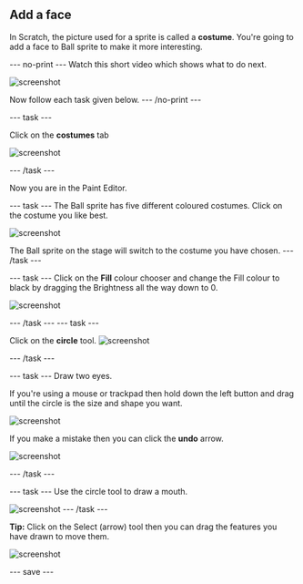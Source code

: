 ## Add a face
In Scratch, the picture used for a sprite is called a **costume**. You're going to add a face to Ball sprite to make it more interesting. 

--- no-print ---
Watch this short video which shows what to do next.

![screenshot](images/balls-step3.gif) 

Now follow each task given below.
--- /no-print ---

--- task ---

Click on the **costumes** tab

![screenshot](images/balls-costumes.png)

--- /task ---

Now you are in the Paint Editor.

--- task ---
The Ball sprite has five different coloured costumes. Click on the costume you like best.

![screenshot](images/balls-costume-colour.png)

The Ball sprite on the stage will switch to the costume you have chosen.
--- /task ---

--- task ---
Click on the **Fill** colour chooser and change the Fill colour to black by dragging the Brightness all the way down to 0.

![screenshot](images/balls-fill-colour.png)

--- /task ---
--- task ---

Click on the **circle** tool. 
![screenshot](images/balls-circle-tool.png)

--- /task ---

--- task ---
Draw two eyes. 

If you're using a mouse or trackpad then hold down the left button and drag until the circle is the size and shape you want.

![screenshot](images/balls-eyes.png)

If you make a mistake then you can click the **undo** arrow.

![screenshot](images/balls-undo.png)

--- /task ---

--- task ---
Use the circle tool to draw a mouth.

![screenshot](images/balls-mouth.png)
--- /task ---

**Tip:** Click on the Select (arrow) tool then you can drag the features you have drawn to move them.

![screenshot](images/balls-move.png)

--- save ---
